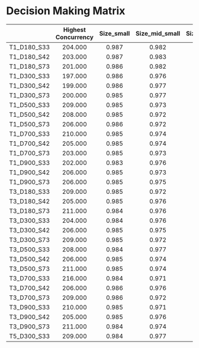 # Decision Making Matrix

| |Highest Concurrency|Size_small|Size_mid_small|Size_medium|Size_mid_large|Size_large|Risk_low|Risk_mid_low|Risk_mid|Risk_mid_high|Risk_high|Closeness_close|Closeness_mid_close|Closeness_mid|Closeness_mid_far|Closeness_far|EnvImpact_close|EnvImpact_mid_close|EnvImpact_mid|EnvImpact_mid_far|EnvImpact_far|winter-like|summer-like|is-like|
|---|:---:|:---:|:---:|:---:|:---:|:---:|:---:|:---:|:---:|:---:|:---:|:---:|:---:|:---:|:---:|:---:|:---:|:---:|:---:|:---:|:---:|:---:|:---:|:---:|
|T1_D180_S33|204.000|0.987|0.982|0.982|0.996|0.993|0.994|0.990|0.990|0.990|0.984|0.971|0.972|0.970|0.972|0.972|0.991|0.986|0.990|0.991|0.991|0.618|0.622|0.607|
|T1_D180_S42|203.000|0.987|0.983|0.984|0.996|0.993|0.995|0.991|0.990|0.989|0.983|0.967|0.973|0.971|0.972|0.972|0.990|0.985|0.990|0.991|0.991|0.624|0.622|0.601|
|T1_D180_S73|201.000|0.986|0.982|0.985|0.996|0.992|0.993|0.990|0.990|0.990|0.983|0.975|0.973|0.970|0.971|0.972|0.988|0.986|0.989|0.990|0.991|0.610|0.628|0.597|
|T1_D300_S33|197.000|0.986|0.976|0.980|0.996|0.993|0.994|0.990|0.988|0.989|0.983|0.970|0.972|0.969|0.969|0.970|0.990|0.983|0.989|0.990|0.990|0.620|0.622|0.622|
|T1_D300_S42|199.000|0.986|0.977|0.980|0.996|0.993|0.994|0.989|0.988|0.990|0.983|0.968|0.970|0.969|0.969|0.971|0.990|0.984|0.989|0.989|0.990|0.614|0.626|0.616|
|T1_D300_S73|200.000|0.985|0.977|0.987|0.996|0.993|0.993|0.991|0.988|0.991|0.980|0.965|0.975|0.969|0.970|0.970|0.989|0.987|0.990|0.990|0.990|0.610|0.630|0.597|
|T1_D500_S33|209.000|0.985|0.973|0.983|0.996|0.993|0.996|0.986|0.989|0.989|0.984|0.968|0.971|0.966|0.968|0.969|0.990|0.983|0.990|0.989|0.990|0.610|0.633|0.597|
|T1_D500_S42|208.000|0.985|0.972|0.983|0.996|0.993|0.995|0.987|0.988|0.989|0.984|0.968|0.972|0.967|0.967|0.968|0.990|0.985|0.991|0.989|0.989|0.608|0.633|0.597|
|T1_D500_S73|206.000|0.986|0.972|0.983|0.996|0.993|0.994|0.987|0.988|0.989|0.983|0.965|0.971|0.966|0.968|0.969|0.991|0.985|0.990|0.989|0.990|0.608|0.633|0.603|
|T1_D700_S33|210.000|0.985|0.974|0.984|0.996|0.992|0.996|0.987|0.989|0.989|0.983|0.968|0.971|0.966|0.968|0.969|0.990|0.986|0.990|0.989|0.990|0.610|0.630|0.607|
|T1_D700_S42|205.000|0.985|0.974|0.984|0.996|0.992|0.996|0.987|0.988|0.989|0.983|0.971|0.972|0.967|0.968|0.969|0.990|0.985|0.990|0.989|0.990|0.610|0.631|0.595|
|T1_D700_S73|203.000|0.985|0.973|0.984|0.996|0.992|0.995|0.987|0.989|0.989|0.985|0.969|0.971|0.967|0.968|0.969|0.990|0.985|0.990|0.989|0.990|0.610|0.630|0.608|
|T1_D900_S33|202.000|0.983|0.976|0.984|0.996|0.993|0.995|0.986|0.987|0.989|0.986|0.965|0.971|0.966|0.967|0.968|0.989|0.983|0.990|0.989|0.989|0.601|0.641|0.605|
|T1_D900_S42|206.000|0.985|0.973|0.985|0.996|0.992|0.996|0.986|0.988|0.989|0.984|0.961|0.971|0.966|0.967|0.968|0.990|0.984|0.990|0.989|0.990|0.607|0.633|0.608|
|T1_D900_S73|206.000|0.985|0.975|0.984|0.996|0.993|0.995|0.986|0.990|0.990|0.985|0.969|0.973|0.967|0.968|0.969|0.989|0.985|0.991|0.989|0.990|0.603|0.635|0.595|
|T3_D180_S33|209.000|0.985|0.972|0.985|0.996|0.991|0.994|0.985|0.989|0.990|0.983|0.962|0.971|0.967|0.967|0.969|0.990|0.984|0.989|0.989|0.990|0.605|0.637|0.605|
|T3_D180_S42|205.000|0.985|0.976|0.984|0.996|0.993|0.994|0.987|0.989|0.991|0.983|0.963|0.970|0.968|0.969|0.970|0.991|0.983|0.990|0.989|0.990|0.608|0.631|0.595|
|T3_D180_S73|211.000|0.984|0.976|0.985|0.996|0.993|0.994|0.987|0.989|0.990|0.982|0.963|0.972|0.967|0.968|0.969|0.990|0.985|0.990|0.989|0.990|0.599|0.635|0.597|
|T3_D300_S33|204.000|0.984|0.976|0.985|0.996|0.993|0.995|0.986|0.988|0.989|0.986|0.968|0.972|0.968|0.968|0.969|0.991|0.982|0.989|0.989|0.990|0.624|0.618|0.616|
|T3_D300_S42|206.000|0.985|0.975|0.986|0.996|0.993|0.993|0.988|0.990|0.990|0.983|0.966|0.973|0.968|0.968|0.970|0.990|0.984|0.990|0.989|0.990|0.597|0.639|0.610|
|T3_D300_S73|209.000|0.985|0.972|0.985|0.996|0.993|0.993|0.987|0.989|0.990|0.983|0.959|0.970|0.969|0.969|0.969|0.989|0.984|0.990|0.990|0.990|0.608|0.628|0.599|
|T3_D500_S33|208.000|0.984|0.977|0.986|0.996|0.994|0.995|0.988|0.989|0.990|0.982|0.965|0.974|0.967|0.968|0.970|0.992|0.983|0.989|0.989|0.990|0.605|0.639|0.601|
|T3_D500_S42|206.000|0.985|0.974|0.986|0.996|0.994|0.994|0.987|0.989|0.991|0.983|0.961|0.973|0.969|0.969|0.970|0.992|0.983|0.989|0.989|0.990|0.603|0.639|0.612|
|T3_D500_S73|211.000|0.985|0.974|0.984|0.996|0.993|0.993|0.987|0.989|0.989|0.984|0.963|0.972|0.967|0.968|0.969|0.990|0.983|0.990|0.989|0.990|0.607|0.633|0.599|
|T3_D700_S33|216.000|0.984|0.971|0.984|0.996|0.993|0.994|0.986|0.990|0.990|0.983|0.966|0.968|0.965|0.966|0.968|0.990|0.982|0.989|0.989|0.990|0.605|0.637|0.583|
|T3_D700_S42|206.000|0.986|0.976|0.986|0.996|0.994|0.993|0.987|0.990|0.991|0.984|0.966|0.973|0.968|0.968|0.970|0.992|0.983|0.990|0.990|0.990|0.605|0.633|0.607|
|T3_D700_S73|209.000|0.986|0.972|0.983|0.996|0.994|0.996|0.985|0.989|0.990|0.983|0.963|0.970|0.967|0.968|0.969|0.991|0.980|0.989|0.989|0.990|0.608|0.630|0.612|
|T3_D900_S33|210.000|0.985|0.971|0.984|0.996|0.993|0.995|0.986|0.988|0.992|0.984|0.959|0.973|0.968|0.968|0.970|0.991|0.984|0.989|0.990|0.990|0.603|0.641|0.595|
|T3_D900_S42|205.000|0.985|0.976|0.986|0.996|0.993|0.993|0.987|0.990|0.990|0.984|0.965|0.973|0.968|0.969|0.970|0.990|0.984|0.990|0.989|0.990|0.605|0.633|0.608|
|T3_D900_S73|211.000|0.984|0.974|0.984|0.996|0.993|0.995|0.987|0.988|0.988|0.986|0.968|0.971|0.966|0.967|0.968|0.990|0.982|0.989|0.989|0.990|0.601|0.641|0.591|
|T5_D300_S33|209.000|0.984|0.977|0.985|0.996|0.993|0.994|0.987|0.989|0.990|0.982|0.965|0.973|0.967|0.967|0.969|0.991|0.981|0.989|0.989|0.990|0.608|0.631|0.601|
